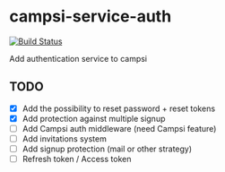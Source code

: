 # campsi-service-auth
[![Build Status](https://travis-ci.org/campsi/campsi-service-auth.svg?branch=master)](https://travis-ci.org/campsi/campsi-service-auth)

Add authentication service to campsi

## TODO
 - [X] Add the possibility to reset password + reset tokens
 - [X] Add protection against multiple signup
 - [ ] Add Campsi auth middleware (need Campsi feature)
 - [ ] Add invitations system
 - [ ] Add signup protection (mail or other strategy)
 - [ ] Refresh token / Access token
